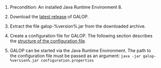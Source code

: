 1. Precondition: An installed Java Runtime Environment 8.

2. Download the [latest release](https://github.com/galop-proxy/galop/releases/latest) of GALOP.

3. Extract the file galop-%version%.jar from the downloaded archive.

4. Create a configuration file for GALOP.
   The following section describes the [structure of the configuration file](configuration.md).

5. GALOP can be started via the Java Runtime Environment.
   The path to the configuration file must be passed as an argument:
   `java -jar galop-%version%.jar configuration.properties`